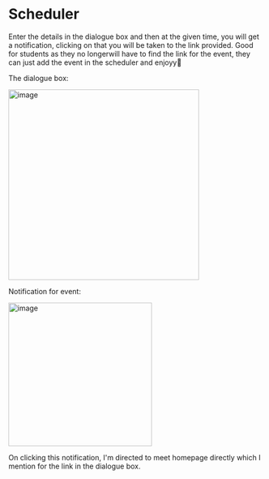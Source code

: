 # Scheduler
Enter the details in the dialogue box and then at the given time, you will get  a notification, clicking on that you will be taken to the link provided. Good for students as they no longerwill have to find the link for the event, they can just add the event in the scheduler and enjoyy🥂


The dialogue box:

<img width="376" alt="image" src="https://user-images.githubusercontent.com/79650396/155891805-1e2a3dd3-9900-4d94-8129-3381a8901b09.png">



Notification for event:


<img width="283" alt="image" src="https://user-images.githubusercontent.com/79650396/155891836-4d6b4c2b-6400-4dcd-ac1a-c84b77ed46c9.png">



On clicking this notification, I'm directed to meet homepage directly which I mention for the link in the dialogue box.
